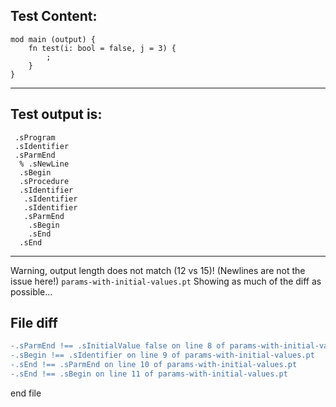 
Test Content: 
-------------------------
```
mod main (output) {
    fn test(i: bool = false, j = 3) {
        ;
    }
}
```
------------------------
Test output is: 
-------------------------
```
 .sProgram
 .sIdentifier
 .sParmEnd
  % .sNewLine
  .sBegin
  .sProcedure
  .sIdentifier
   .sIdentifier
   .sIdentifier
   .sParmEnd
    .sBegin
    .sEnd
  .sEnd

```
------------------------
Warning, output length does not match (12 vs 15)!  (Newlines are not the issue here!) `params-with-initial-values.pt`
Showing as much of the diff as possible...

File diff
-------------------------
```diff
-.sParmEnd !== .sInitialValue false on line 8 of params-with-initial-values.pt
-.sBegin !== .sIdentifier on line 9 of params-with-initial-values.pt
-.sEnd !== .sParmEnd on line 10 of params-with-initial-values.pt
-.sEnd !== .sBegin on line 11 of params-with-initial-values.pt

```
end file
